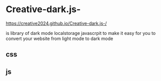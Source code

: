 # Creative-dark.js-
https://creative2024.github.io/Creative-dark.js-/
 
 is library of dark mode localstorage javascrpit to make it easy for you to convert your website from light mode to dark mode

## css

<link rel="stylesheet" href="https://cdn.jsdelivr.net/gh/Creative2024/Creative-dark.js-@main/dome/assets/css/Creative-dark.min.css">

## js
<script src="https://cdn.jsdelivr.net/gh/Creative2024/Creative-dark.js-@main/dome/assets/js/Creative-dark.min.js"> 
